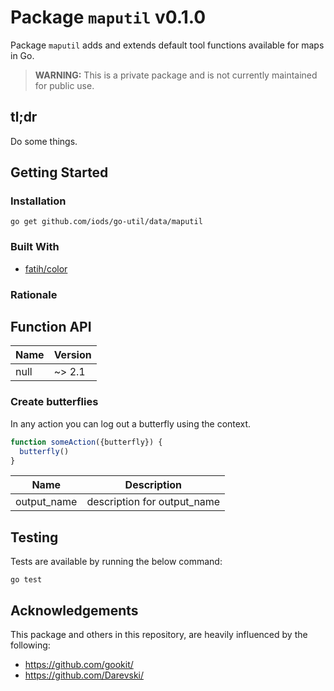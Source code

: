 Package `maputil` v0.1.0
=======================

Package `maputil` adds and extends default tool functions available for maps in Go.

> **WARNING:** This is a private package and is not currently maintained for public use.

tl;dr
-----

Do some things.


Getting Started
---------------

### Installation

```shell
go get github.com/iods/go-util/data/maputil
```

### Built With
* [fatih/color](https://github.com/fatih/color)

### Rationale


Function API
------------


| Name | Version |
|------|---------|
| null | ~> 2.1 |

### Create butterflies

In any action you can log out a butterfly using the context.

```javascript
function someAction({butterfly}) {
  butterfly()
}
```

| Name | Description |
|------|-------------|
| output\_name | description for output\_name |


Testing
-------

Tests are available by running the below command:
```shell
go test
```

Acknowledgements
----------------

This package and others in this repository, are heavily influenced by the following:

 * https://github.com/gookit/
 * https://github.com/Darevski/